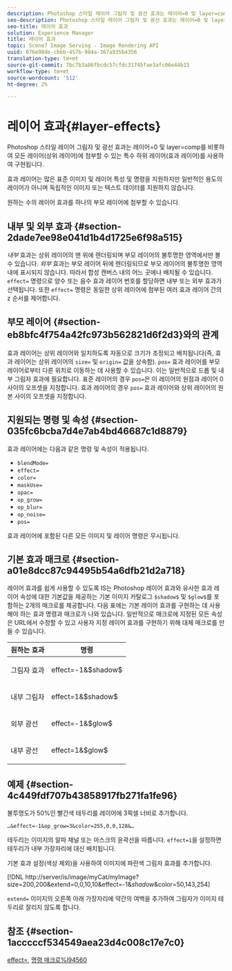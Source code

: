 ```yaml
---
description: Photoshop 스타일 레이어 그림자 및 광선 효과는 레이어=0 및 layer=comp를 비롯하여 모든 레이어(상위 레이어)에 첨부할 수 있는 특수 하위 레이어(효과 레이어)를 사용하여 구현됩니다.
seo-description: Photoshop 스타일 레이어 그림자 및 광선 효과는 레이어=0 및 layer=comp를 비롯하여 모든 레이어(상위 레이어)에 첨부할 수 있는 특수 하위 레이어(효과 레이어)를 사용하여 구현됩니다.
seo-title: 레이어 효과
solution: Experience Manager
title: 레이어 효과
topic: Scene7 Image Serving - Image Rendering API
uuid: 076e98de-cbbb-457b-984a-367a935b4356
translation-type: tm+mt
source-git-commit: 7bc7b3a86fbcdc57cfdc31745fae3afc06e44b15
workflow-type: tm+mt
source-wordcount: '512'
ht-degree: 2%

---
```



# 레이어 효과{#layer-effects}

Photoshop 스타일 레이어 그림자 및 광선 효과는 레이어=0 및 layer=comp를 비롯하여 모든 레이어(상위 레이어)에 첨부할 수 있는 특수 하위 레이어(효과 레이어)를 사용하여 구현됩니다.

효과 레이어는 많은 표준 이미지 및 레이어 특성 및 명령을 지원하지만 일반적인 용도의 레이어가 아니며 독립적인 이미지 또는 텍스트 데이터를 지원하지 않습니다.

원하는 수의 레이어 효과를 하나의 부모 레이어에 첨부할 수 있습니다.

## 내부 및 외부 효과 {#section-2dade7ee98e041d1b4d1725e6f98a515}

*내부* 효과는 상위 레이어의 맨 위에 렌더링되며 부모 레이어의 불투명한 영역에서만 볼 수 있습니다. *외부* 효과는 부모 레이어 뒤에 렌더링되므로 부모 레이어의 불투명한 영역 내에 표시되지 않습니다. 따라서 합성 캔버스 내의 어느 곳에나 배치될 수 있습니다. `effect=` 명령으로 양수 또는 음수 효과 레이어 번호를 할당하면 내부 또는 외부 효과가 선택됩니다. 또한 `effect=` 명령은 동일한 상위 레이어에 첨부된 여러 효과 레이어 간의 z 순서를 제어합니다.

## 부모 레이어 {#section-eb8bfc4f754a42fc973b562821d6f2d3}와의 관계

효과 레이어는 상위 레이어와 일치하도록 자동으로 크기가 조정되고 배치됩니다(즉, 효과 레이어는 상위 레이어의 `size=` 및 `origin=` 값을 상속함). `pos=` 효과 레이어를 부모 레이어로부터 다른 위치로 이동하는 데 사용할 수 있습니다. 이는 일반적으로 드롭 및 내부 그림자 효과에 필요합니다. 표준 레이어의 경우 `pos=`은 이 레이어의 원점과 레이어 0 사이의 오프셋을 지정합니다. 효과 레이어의 경우 `pos=` 효과 레이어와 상위 레이어의 원본 사이의 오프셋을 지정합니다.

## 지원되는 명령 및 속성 {#section-035fc6bcba7d4e7ab4bd46687c1d8879}

효과 레이어에는 다음과 같은 명령 및 속성이 적용됩니다.

* `blendMode=`
* `effect=`
* `color=`
* `maskUse=`
* `opac=`
* `op_grow=`
* `op_blur=`
* `op_noise=`
* `pos=`

효과 레이어에 포함된 다른 모든 이미지 및 레이어 명령은 무시됩니다.

## 기본 효과 매크로 {#section-a01e8dcc87c94495b54a6dfb21d2a718}

레이어 효과를 쉽게 사용할 수 있도록 IS는 Photoshop 레이어 효과와 유사한 효과 레이어 속성에 대한 기본값을 제공하는 기본 이미지 카탈로그 `$shadow$` 및 `$glow$`를 포함하는 2개의 매크로를 제공합니다. 다음 표에는 기본 레이어 효과를 구현하는 데 사용해야 하는 효과 명령과 매크로가 나와 있습니다. 일반적으로 매크로에 지정된 모든 속성은 URL에서 수정할 수 있고 사용자 지정 레이어 효과를 구현하기 위해 대체 매크로를 만들 수 있습니다.

<table id="table_8089C41AD1F24223A58C7DD8F4DDF73C"> 
 <thead> 
  <tr> 
   <th class="entry"> <b> 원하는 효과</b> </th> 
   <th class="entry"> <b> 명령</b> </th> 
  </tr> 
 </thead>
 <tbody> 
  <tr> 
   <td> <p> 그림자 효과 </p> </td> 
   <td> <p> <span class="codeph"> effect=-1&amp;$shadow$</span> </p> </td> 
  </tr> 
  <tr> 
   <td> <p> 내부 그림자 </p> </td> 
   <td> <p> <span class="codeph"> effect=1&amp;$shadow$</span> </p> </td> 
  </tr> 
  <tr> 
   <td> <p> 외부 광선 </p> </td> 
   <td> <p> <span class="codeph"> effect=-1&amp;$glow$</span> </p> </td> 
  </tr> 
  <tr> 
   <td> <p> 내부 광선 </p> </td> 
   <td> <p> <span class="codeph"> effect=1&amp;$glow$</span> </p> </td> 
  </tr> 
 </tbody> 
</table>

## 예제 {#section-4c449fdf707b43858917fb271fa1fe96}

불투명도가 50%인 빨간색 테두리를 레이어에 3픽셀 너비로 추가합니다.

`…&effect=-1&op_grow=3&color=255,0,0,128&…`

테두리는 이미지의 알파 채널 또는 마스크의 윤곽선을 따릅니다. `effect=1`을 설정하면 테두리가 내부 가장자리에 대신 배치됩니다.

기본 효과 설정(색상 제외)을 사용하여 이미지에 파란색 그림자 효과를 추가합니다.

[!DNL http://server/is/image/myCat/myImage?size=200,200&extend=0,0,10,10&effect=-1&$shadow$&color=50,143,254]

`extend=` 이미지의 오른쪽 아래 가장자리에 약간의 여백을 추가하여 그림자가 이미지 테두리로 잘리지 않도록 합니다.

## 참조 {#section-1acccccf534549aea23d4c008c17e7c0}

[effect=](../../../../../is-api/http-ref/image-serving-api-ref/c-http-protocol-reference/c-command-reference/r-effect.md#reference-b1296c4afed047fb921bbc1e33752135),  [명령 매크로%l94560](../../../../../is-api/http-ref/image-serving-api-ref/c-http-protocol-reference/c-syntax-and-features/r-is-http-command-macros.md#reference-ea2a9571c65a46da83eca27d0013cbf9)
